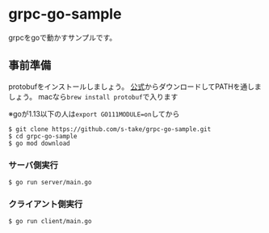 # grpc-go-sample

grpcをgoで動かすサンプルです。

## 事前準備

protobufをインストールしましょう。
[公式](https://github.com/protocolbuffers/protobuf/releases)からダウンロードしてPATHを通しましょう。
macなら`brew install protobuf`で入ります

※goが1.13以下の人は`export GO111MODULE=on`してから

```
$ git clone https://github.com/s-take/grpc-go-sample.git
$ cd grpc-go-sample
$ go mod download
```

### サーバ側実行

```
$ go run server/main.go
```

### クライアント側実行

```
$ go run client/main.go
```
